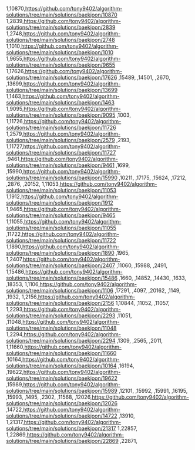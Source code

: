 1,10870,https://github.com/tony9402/algorithm-solutions/tree/main/solutions/baekjoon/10870
1,2839,https://github.com/tony9402/algorithm-solutions/tree/main/solutions/baekjoon/2839
1,2748,https://github.com/tony9402/algorithm-solutions/tree/main/solutions/baekjoon/2748
1,1010,https://github.com/tony9402/algorithm-solutions/tree/main/solutions/baekjoon/1010
1,9655,https://github.com/tony9402/algorithm-solutions/tree/main/solutions/baekjoon/9655
1,17626,https://github.com/tony9402/algorithm-solutions/tree/main/solutions/baekjoon/17626
,15489,
,14501,
,2670,
,13699,https://github.com/tony9402/algorithm-solutions/tree/main/solutions/baekjoon/13699
1,1463,https://github.com/tony9402/algorithm-solutions/tree/main/solutions/baekjoon/1463
1,9095,https://github.com/tony9402/algorithm-solutions/tree/main/solutions/baekjoon/9095
,1003,
1,11726,https://github.com/tony9402/algorithm-solutions/tree/main/solutions/baekjoon/11726
1,2579,https://github.com/tony9402/algorithm-solutions/tree/main/solutions/baekjoon/2579
,2193,
1,11727,https://github.com/tony9402/algorithm-solutions/tree/main/solutions/baekjoon/11727
,9461,https://github.com/tony9402/algorithm-solutions/tree/main/solutions/baekjoon/9461
,1699,
,15990,https://github.com/tony9402/algorithm-solutions/tree/main/solutions/baekjoon/15990
,10211,
,17175,
,15624,
,17212,
,2876,
,20152,
1,11053,https://github.com/tony9402/algorithm-solutions/tree/main/solutions/baekjoon/11053
1,1912,https://github.com/tony9402/algorithm-solutions/tree/main/solutions/baekjoon/1912
1,9465,https://github.com/tony9402/algorithm-solutions/tree/main/solutions/baekjoon/9465
1,11055,https://github.com/tony9402/algorithm-solutions/tree/main/solutions/baekjoon/11055
,11722,https://github.com/tony9402/algorithm-solutions/tree/main/solutions/baekjoon/11722
1,1890,https://github.com/tony9402/algorithm-solutions/tree/main/solutions/baekjoon/1890
,1965,
1,2407,https://github.com/tony9402/algorithm-solutions/tree/main/solutions/baekjoon/2407
,11060,
,15988,
,2491,
1,15486,https://github.com/tony9402/algorithm-solutions/tree/main/solutions/baekjoon/15486
,1660,
,14852,
,14430,
,1633,
,18353,
1,1106,https://github.com/tony9402/algorithm-solutions/tree/main/solutions/baekjoon/1106
,17291,
,4097,
,20162,
,1149,
,1932,
1,2156,https://github.com/tony9402/algorithm-solutions/tree/main/solutions/baekjoon/2156
1,10844,
,11052,
,11057,
1,2293,https://github.com/tony9402/algorithm-solutions/tree/main/solutions/baekjoon/2293
,11051,
,11048,https://github.com/tony9402/algorithm-solutions/tree/main/solutions/baekjoon/11048
1,2294,https://github.com/tony9402/algorithm-solutions/tree/main/solutions/baekjoon/2294
,1309,
,2565,
,2011,
1,11660,https://github.com/tony9402/algorithm-solutions/tree/main/solutions/baekjoon/11660
,10164,https://github.com/tony9402/algorithm-solutions/tree/main/solutions/baekjoon/10164
,16194,
,19622,https://github.com/tony9402/algorithm-solutions/tree/main/solutions/baekjoon/19622
,15989,https://github.com/tony9402/algorithm-solutions/tree/main/solutions/baekjoon/15989
,12101,
,15992,
,15991,
,16195,
,15993,
,1495,
,2302,
,11568,
,12026,https://github.com/tony9402/algorithm-solutions/tree/main/solutions/baekjoon/12026
,14722,https://github.com/tony9402/algorithm-solutions/tree/main/solutions/baekjoon/14722
,13910,
1,21317,https://github.com/tony9402/algorithm-solutions/tree/main/solutions/baekjoon/21317
1,22857,
1,22869,https://github.com/tony9402/algorithm-solutions/tree/main/solutions/baekjoon/22869
,22871,